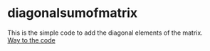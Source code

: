 # diagonalsumofmatrix
This is the simple code to add the diagonal elements of the matrix.<br/>
[Way to the code](https://github.com/ASTHA193/diagonalsumofmatrix/commit/716a6cfc3057997041bb6e0b03ecc9172edbb845)

